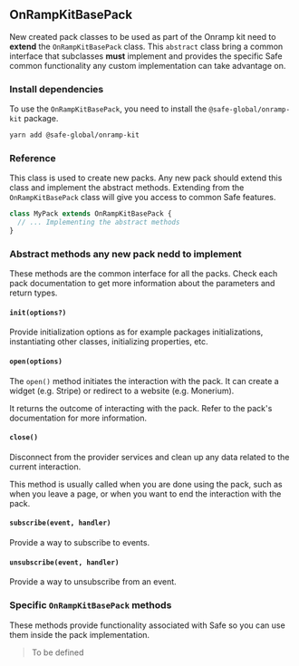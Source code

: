 ## OnRampKitBasePack

New created pack classes to be used as part of the Onramp kit need to **extend** the `OnRampKitBasePack` class. This `abstract` class bring a common interface that subclasses **must** implement and provides the specific Safe common functionality any custom implementation can take advantage on.

### Install dependencies

To use the `OnRampKitBasePack`, you need to install the `@safe-global/onramp-kit` package.

```bash
yarn add @safe-global/onramp-kit
```

### Reference

This class is used to create new packs. Any new pack should extend this class and implement the abstract methods. Extending from the `OnRampKitBasePack` class will give you access to common Safe features.

```typescript
class MyPack extends OnRampKitBasePack {
  // ... Implementing the abstract methods
}
```

### Abstract methods any new pack nedd to implement

These methods are the common interface for all the packs. Check each pack documentation to get more information about the parameters and return types.

#### `init(options?)`
Provide initialization options as for example packages initializations, instantiating other classes, initializing properties, etc.

#### `open(options)`
The `open()` method initiates the interaction with the pack. It can create a widget (e.g. Stripe) or redirect to a website (e.g. Monerium).

It returns the outcome of interacting with the pack. Refer to the pack's documentation for more information.

#### `close()`
Disconnect from the provider services and clean up any data related to the current interaction.

This method is usually called when you are done using the pack, such as when you leave a page, or when you want to end the interaction with the pack.

#### `subscribe(event, handler)`
Provide a way to subscribe to events.

#### `unsubscribe(event, handler)`
Provide a way to unsubscribe from an event.

### Specific `OnRampKitBasePack` methods

These methods provide functionality associated with Safe so you can use them inside the pack implementation.

> To be defined




